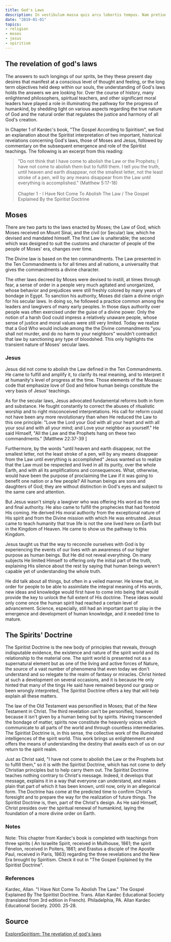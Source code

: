 ```yaml
---
title: God's Laws
description: In vestibulum massa quis arcu lobortis tempus. Nam pretium arcu in odio vulputate luctus.
date: "2019-01-01"
topics:
- religion
- moses
- jesus
- spiritism
---
```


## The revelation of god's laws
The answers to such longings of our sprits, be they these present day desires
that manifest at a conscious level of thought and feeling, or the long term
objectives held deep within our souls, the understanding of God's laws holds the
answers we are looking for.  Over the course of history, many enlightened
philosophers, spiritual teachers, and other significant moral leaders have
played a role in illuminating the pathway for the progress of humankind, by
shedding light on various aspects regarding the true nature of God and the
natural order that regulates the justice and harmony of all God's creation. 

In Chapter 1 of Kardec's book, "The Gospel According to Spiritism", we find an
explanation about the Spiritist interpretation of two important, historical
revelations concerning God's laws, those of Moses and Jesus, followed by
commentary on the subsequent emergence and role of the Spiritist teachings.
The following is an excerpt from this reading:

> "Do not think that I have come to abolish the Law or the Prophets; I have not
> come to abolish them but to fulfill them.  I tell you the truth, until heaven
> and earth disappear, not the smallest letter, not the least stroke of a pen,
> will by any means disappear from the Law until everything is accomplished."
> (Matthew 5:17-18)<br><br> Chapter 1 - I Have Not Come To Abolish The Law / The
> Gospel Explained By the Spiritist Doctrine


## Moses
There are two parts to the laws enacted by Moses; the Law of God, which Moses
received on Mount Sinai, and the civil (or Secular) law, which he devised and
mandated himself.  The first Law is unalterable; the second which was designed
to suit the customs and character of people of the people of Moses' era, changes
over time.

The Divine law is based on the  ten commandments. The Law presented in the Ten
Commandments is for all times and all nations, a universality that gives the
commandments a divine character.  

The other laws decreed by Moses were devised to instill, at times through fear,
a sense of order in a people very much agitated and unorganized, whose behavior
and prejudices were still freshly colored by many years of bondage in Egypt.  To
sanction his authority, Moses did claim a divine origin for his secular laws.
In doing so, he followed a practice common among the leaders and lawgivers of
many early peoples.  In those days authority over people was often exercised
under the guise of a divine power.  Only the notion of a harsh God could impress
a relatively unaware people, whose sense of justice and moral values were still
very limited.  Today we realize that a God Who would include among the the
Divine commandments "you shall not murder, and do no harm to your neighbors"
wouldn't contradict that law by sanctioning any type of bloodshed. This only
highlights the transient nature of Moses' secular laws.  

### Jesus
Jesus did not come to abolish the Law defined in the Ten Commandments.  He came
to fulfill and amplify it, to clarify its real meaning, and to interpret it at
humanity's level of progress at the time.  Those elements of the Moasaic code
that emphasize love of God and fellow human beings constitute the very basis of
Jesus' teachings.  

As for the secular laws, Jesus advocated fundamental reforms both in form and
substance.  He fought constantly to correct the abuses of ritualistic worship
and to right misconceived interpretations.  His call for reform could not have
been any more revolutionary than when He reduced the Law to this one principle:
"Love the Lord your God with all your heart and with all your soul and with all
your mind; and Love your neighbor as yourself."  He said Himself, "All the Law
and the Prophets hang on these two commandments." [Matthew 22:37-39 ]

Furthermore, by the words "until heaven and earth disappear, not the smallest
letter, not the least stroke of a pen, will by any means disappear from the Law
until everything is accomplished" Jesus wanted us to realize that the Law must
be respected and lived in all its purity, over the whole Earth, and with all its
amplifications and consequences.  What, otherwise, would have been the purpose
of proclaiming the Law if it was going to benefit one nation or a few people?
All human beings are sons and daughters of God; they are without distinction in
God's eyes and subject to the same care and attention.

But Jesus wasn't simply a lawgiver who was offering His word as the one and
final authority.  He also came to fulfill the prophecies that had foretold His
coming.  He derived His moral authority from the exceptional nature of His
spirit and from the Divine mission with which He was entrusted.  Jesus came to
teach humanity that true life is not the one lived here on Earth but in the
Kingdom of Heaven.  He came to show us the pathway to this Kingdom.  

Jesus taught us that the way to reconcile ourselves with God is by experiencing
the events of our lives with an awareness of our higher purpose as human beings.
But He did not reveal everything.   On many subjects He limited Himself to
offering only the initial part of the truth, explaining His silence about the
rest by saying that human beings weren't capable yet of understanding the whole
truth.   

He did talk about all things, but often in a veiled manner.  He knew that, in
order for people to be able to assimilate the integral meaning of His words, new
ideas and knowledge would first have to come into being that would provide the
key to unlock the full extent of His doctrine.  These ideas would only come once
the human spirit had reached a certain level of advancement.  Science,
especially, still had an important part to play in the emergence and development
of human knowledge, and it needed time to mature.


## The Spirits' Doctrine
The Spiritist Doctrine is the new body of principles that reveals, through
indisputable evidence, the existence and nature of the spirit world and its
relationship to the material one.  The spirit world is presented not as a
supernatural element but as one of the living and active forces of Nature, the
source of a vast number of phenomena that even today we don't understand and so
relegate to the realm of fantasy or miracles.  Christ hinted at such a
development on several occasions, and it is because He only hinted that many of
the tings He said have remained beyond our grasp or been wrongly interpreted,
The Spiritist Doctrine offers a key that will help explain all these matters.

The law of the Old Testament was personified in Moses; that of the New Testament
in Christ.  The third revelation can't be personified, however because it isn't
given by a human being but by spirits.  Having transcended the bondage of
matter, spirits now constitute the heavenly voices which communicate to all
parts of the world and through countless intermediaries.  The Spiritist Doctrine
is, in this sense, the collective work of the illuminated intelligences of the
spirit world.  This work brings us enlightenment and offers the means of
understanding the destiny that awaits each of us on our return to the spirit
realm.

Just as Christ said, "I have not come to abolish the Law or the Prophets but to
fulfill them," so it is with the Spiritist Doctrine, which has not come to defy
Christian principles but to help carry them out.  The Spiritist Doctrine teaches
nothing contrary to Christ's message.  Indeed, it develops that message,
explains it in a way that everyone can understand, and makes plain that part of
which it has been known, until now, only in an allegorical form.  The Doctrine
has come at the predicted time to confirm Christ's foresight and to prepare the
way for the realization of future things.  The Spiritist Doctrine is, then, part
of the Christ's design.  As He said Himself, Christ presides over the spiritual
renewal of humankind, laying the foundation of a more divine order on Earth.    


### Notes
Note: This chapter from Kardec's book is completed with teachings from three
spirits ( An Israelite Spirit, received in Mullhouse, 1861; the spirit Fénelon,
received in Poiters, 1861; and Erastus a disciple of the Apostle Paul, received
in Paris, 1863) regarding the three revelations and the New Era brought by
Spiritism.  Check it out in "The Gospel Explained by the Spiritist Doctrine".  

### References
Kardec, Allan. "I Have Not Come To Abolish The Law." The Gospel  Explained By
The Spiritist Doctrine.  Trans. Allan Kardec Educational Society (translated
from 3rd edition in French). Philadelphia, PA. Allan Kardec Educational Society.
2000. 25-28.

## Source
[ExploreSpiritism: The revelation of god's laws](//www.explorespiritism.com/religionrevelation.htm)


